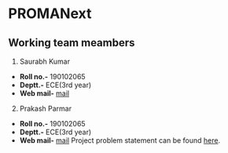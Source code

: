 # PROMANext
## Working team meambers
1. Saurabh Kumar
  - **Roll no.-** 190102065
  - **Deptt.-** ECE(3rd year)
  - **Web mail-** [mail](saurabh2002@iitg.ac.in)
2. Prakash Parmar
  - **Roll no.-** 190102065
  - **Deptt.-** ECE(3rd year)
  - **Web mail-** [mail](saurabh2002@iitg.ac.in)
Project problem statement can be found [here]().
